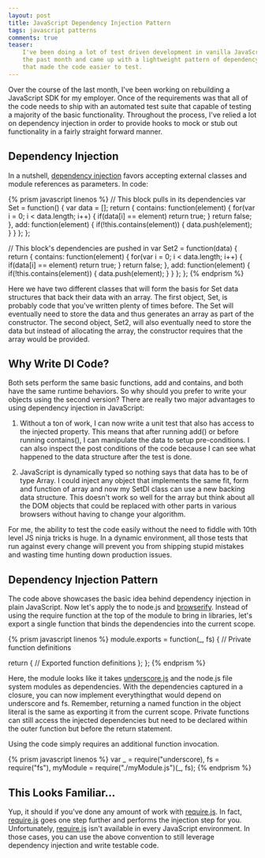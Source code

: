 ```yaml
---
layout: post
title: JavaScript Dependency Injection Pattern
tags: javascript patterns
comments: true
teaser:
    I've been doing a lot of test driven development in vanilla JavaScript over
    the past month and came up with a lightweight pattern of dependency injection
    that made the code easier to test.
---
```

Over the course of the last month, I\'ve been working on rebuilding a JavaScript SDK 
for my employer. Once of the requirements was that all of the code needs to ship with
an automated test suite that capable of testing a majority of the basic functionality.
Throughout the process, I\'ve relied a lot on dependency injection in order to provide
hooks to mock or stub out functionality in a fairly straight forward manner. 

## Dependency Injection

In a nutshell, [dependency injection][DI] favors accepting external classes and module 
references as parameters. In code:

{% prism javascript linenos %}
// This block pulls in its dependencies
var Set = function() {
  var data = [];
  return {
    contains: function(element) {
      for(var i = 0; i < data.length; i++) {
        if(data[i] == element)
          return true;
      }
      return false;
    },
    add: function(element) {
      if(!this.contains(element)) {
        data.push(element);
      }
    }
  };
};

// This block's dependencies are pushed in
var Set2 = function(data) {
  return {
    contains: function(element) {
      for(var i = 0; i < data.length; i++) {
        if(data[i] == element)
          return true;
      }
      return false;
    },
    add: function(element) {
      if(!this.contains(element)) {
        data.push(element);
      }
    }
  };
};
{% endprism %}

Here we have two different classes that will form the basis for Set data structures that
back their data with an array. The first object, Set, is probably code that you\'ve written
plenty of times before. The Set will eventually need to store the data and thus generates
an array as part of the constructor. The second object, Set2, will also eventually need to
store the data but instead of allocating the array, the constructor requires that the array
would be provided.


## Why Write DI Code?

Both sets perform the same basic functions, add and contains, and both have the same runtime
behaviors. So why should you prefer to write your objects using the second version? There are
really two major advantages to using dependency injection in JavaScript:

  1. Without a ton of work, I can now write a unit test that also has access to the
     injected property. This means that after running add() or before running contains(),
     I can manipulate the data to setup pre-conditions. I can also inspect the post conditions
     of the code because I can see what happened to the data structure after the test is done.
     
  2. JavaScript is dynamically typed so nothing says that data has to be of type Array. I
     could inject any object that implements the same fit, form and function of array and
     now my SetDI class can use a new backing data structure. This doesn\'t work so well for
     the array but think about all the DOM objects that could be replaced with other
     parts in various browsers without having to change your algorithm.
     
For me, the ability to test the code easily without the need to fiddle with 10th level JS
ninja tricks is huge. In a dynamic environment, all those tests that run against every change
will prevent you from shipping stupid mistakes and wasting time hunting down production issues.


## Dependency Injection Pattern

The code above showcases the basic idea behind dependency injection in plain JavaScript. Now let\'s 
apply the to node.js and [browserify][browserify-js]. Instead of using the require function at the 
top of the module to bring in libraries, let\'s export a single function that binds the dependencies 
into the current scope.

{% prism javascript linenos %}
module.exports = function(_, fs) {
  // Private function definitions

  return {
    // Exported function definitions
  };
};
{% endprism %}

Here, the module looks like it takes [underscore.js][underscore-js] and the node.js file system 
modules as dependencies. With the dependencies captured in a closure, you can now implement 
everythingthat would depend on underscore and fs. Remember, returning a named function in the 
object literal is the same as exporting it from the current scope. Private functions can still
access the injected dependencies but need to be declared within the outer function but before
the return statement.

Using the code simply requires an additional function invocation.

{% prism javascript linenos %}
var _ = require("underscore),
    fs = require("fs"),
    myModule = require("./myModule.js")(_, fs);
{% endprism %}


## This Looks Familiar...

Yup, it should if you\'ve done any amount of work with [require.js][require-js]. In fact, 
[require.js][require-js] goes one step further and performs the injection step for you. 
Unfortunately, [require.js][require-js]  isn\'t available in every JavaScript environment. 
In those cases, you can use the above convention to still leverage dependency injection and 
write testable code.

[DI]: http://en.wikipedia.org/wiki/Dependency_injection
[underscore-js]: http://underscorejs.org/
[browserify-js]: http://browserify.org/
[require-js]: http://requirejs.org/
